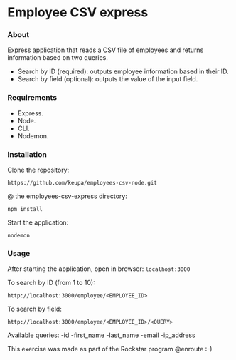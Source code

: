 
# Employee CSV express 

### About
Express application that reads a CSV file of employees and returns information based on two queries.
- Search by ID (required): outputs employee information based in their ID.
- Search by field (optional): outputs the value of the input field.

### Requirements
- Express. 
- Node.
- CLI.
- Nodemon.

### Installation

Clone the repository: 

    https://github.com/keupa/employees-csv-node.git

@ the employees-csv-express directory: 

    npm install 
Start the application: 

    nodemon 

### Usage 

After starting the application, open in browser:  `localhost:3000`

To search by ID (from 1 to 10): 

    http://localhost:3000/employee/<EMPLOYEE_ID>

To search by field:

    http://localhost:3000/employee/<EMPLOYEE_ID>/<QUERY>

Available queries: 
-id
-first_name
-last_name
-email
-ip_address

This exercise was made as part of the Rockstar program @enroute :-) 


